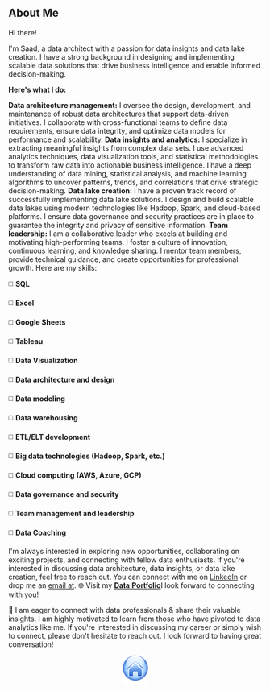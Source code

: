 ## About Me <br>
Hi there!

I'm Saad, a data architect with a passion for data insights and data lake creation. I have a strong background in designing and implementing scalable data solutions that drive business intelligence and enable informed decision-making.

**Here's what I do:**

**Data architecture management:** I oversee the design, development, and maintenance of robust data architectures that support data-driven initiatives. I collaborate with cross-functional teams to define data requirements, ensure data integrity, and optimize data models for performance and scalability.
**Data insights and analytics:** I specialize in extracting meaningful insights from complex data sets. I use advanced analytics techniques, data visualization tools, and statistical methodologies to transform raw data into actionable business intelligence. I have a deep understanding of data mining, statistical analysis, and machine learning algorithms to uncover patterns, trends, and correlations that drive strategic decision-making.
**Data lake creation:** I have a proven track record of successfully implementing data lake solutions. I design and build scalable data lakes using modern technologies like Hadoop, Spark, and cloud-based platforms. I ensure data governance and security practices are in place to guarantee the integrity and privacy of sensitive information.
**Team leadership:** I am a collaborative leader who excels at building and motivating high-performing teams. I foster a culture of innovation, continuous learning, and knowledge sharing. I mentor team members, provide technical guidance, and create opportunities for professional growth.
Here are my skills:

◻️ **SQL**

◻️ **Excel**

◻️ **Google Sheets**

◻️ **Tableau**

◻️ **Data Visualization**

◻️ **Data architecture and design**

◻️ **Data modeling**

◻️ **Data warehousing**

◻️ **ETL/ELT development**

◻️ **Big data technologies (Hadoop, Spark, etc.)**

◻️ **Cloud computing (AWS, Azure, GCP)**

◻️ **Data governance and security**

◻️ **Team management and leadership**

◻️ **Data Coaching**


I'm always interested in exploring new opportunities, collaborating on exciting projects, and connecting with fellow data enthusiasts. If you're interested in discussing data architecture, data insights, or data lake creation, feel free to reach out. You can connect with me on [LinkedIn](https://www.linkedin.com/in/saad-abdul-rauf-75643a75/) or drop me an [email at](https://khawajasaadrauf.github.io/).
🌐 Visit my [𝐃𝐚𝐭𝐚 𝐏𝐨𝐫𝐭𝐟𝐨𝐥𝐢𝐨](https://khawajasaadrauf.github.io/)I look forward to connecting with you!

🌟 I am eager to connect with data professionals & share their valuable insights. I am highly motivated to learn from those who have pivoted to data analytics like me. If you're interested in discussing my career or simply wish to connect, please don't hesitate to reach out. I look forward to having great conversation!<br>











































<p align="center"><a href="https://khawajasaadrauf.github.io/"><img src="images/home-butto1.png?raw=true"/>
